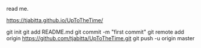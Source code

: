 read me.

https://tjabitta.github.io/UpToTheTime/

git init
git add README.md
git commit -m "first commit"
git remote add origin https://github.com/tjabitta/UpToTheTime.git
git push -u origin master
